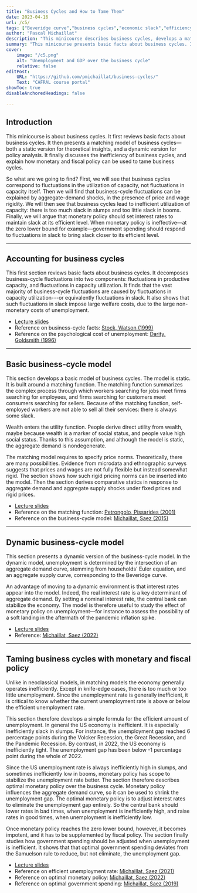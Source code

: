 ```yaml
---
title: "Business Cycles and How to Tame Them" 
date: 2023-04-16
url: /c5/
tags: ["Beveridge curve","business cycles","economic slack","efficiency","government spending","matching model","monetary policy","price rigidity","stabilization policy","sufficient statistics","unemployment gap"]
author: "Pascal Michaillat"
description: "This minicourse describes business cycles, develops a matching model to explain them, and discusses how monetary and fiscal policy can tame them."
summary: "This minicourse presents basic facts about business cycles. It then develops a matching model to explain these business-cycle facts. Finally, it explains how monetary policy and government spending should be designed to tame business cycles." 
cover:
    image: "/c5.png"
    alt: "Unemployment and GDP over the business cycle"
    relative: false
editPost:
    URL: "https://github.com/pmichaillat/business-cycles/"
    Text: "CAFRAL course portal"
showToc: true
disableAnchoredHeadings: false

---
```


## Introduction

This minicourse is about business cycles. It first reviews basic facts about business cycles. It then presents a matching model of business cycles—both a static version for theoretical insights, and a dynamic version for policy analysis. It finally discusses the inefficiency of business cycles, and explain how monetary and fiscal policy can be used to tame business cycles.

So what are we going to find? First, we will see that business cycles correspond to fluctuations in the utilization of capacity, not fluctuations in capacity itself. Then we will find that business-cycle fluctuations can be explained by aggregate-demand shocks, in the presence of price and wage rigidity. We will then see that business cycles lead to inefficient utilization of capacity: there is too much slack in slumps and too little slack in booms. Finally, we will argue that monetary policy should set interest rates to maintain slack at its efficient level. When monetary policy is ineffective—at the zero lower bound for example—government spending should respond to fluctuations in slack to bring slack closer to its efficient level.

---

## Accounting for business cycles

This first section reviews basic facts about business cycles. It decomposes business-cycle fluctuations into two components: fluctuations in productive capacity, and fluctuations in capacity utilization. It finds that the vast majority of business-cycle fluctuations are caused by fluctuations in capacity utilization---or equivalently fluctuations in slack. It also shows that such fluctuations in slack impose large welfare costs, due to the large non-monetary costs of unemployment.

- [Lecture slides](/z1.pdf)
- Reference on business-cycle facts: [Stock, Watson (1999)](https://doi.org/10.1016/S1574-0048(99)01004-6)
- Reference on the psychological cost of unemployment: [Darity, Goldsmith (1996)](https://doi.org/10.1257/jep.10.1.121)

---

## Basic business-cycle model

This section develops a basic model of business cycles. The model is static. It is built around a matching function. The matching function summarizes the complex process through which workers searching for jobs meet firms searching for employees, and firms searching for customers meet consumers searching for sellers. Because of the matching function, self-employed workers are not able to sell all their services: there is always some slack. 

Wealth enters the utility function. People derive direct utility from wealth, maybe because wealth is a marker of social status, and people value high social status. Thanks to this assumption, and although the model is static, the aggregate demand is nondegenerate.

The matching model requires to specify price norms. Theoretically, there are many possibilities. Evidence from microdata and ethnographic surveys suggests that prices and wages are not fully flexible but instead somewhat rigid. The section shows how such rigid pricing norms can be inserted into the model. Then the section derives comparative statics in response to aggregate demand and aggregate supply shocks under fixed prices and rigid prices. 

- [Lecture slides](/z2.pdf)
- Reference on the matching function: [Petrongolo, Pissarides (2001)](https://doi.org/10.1257/jel.39.2.390)
- Reference on the business-cycle model: [Michaillat, Saez (2015)](/3/)

---

## Dynamic business-cycle model

This section presents a dynamic version of the business-cycle model. In the dynamic model, unemployment is determined by the intersection of an aggregate demand curve, stemming from households' Euler equation, and an aggregate supply curve, corresponding to the Beveridge curve.

An advantage of moving to a dynamic environment is that interest rates appear into the model. Indeed, the real interest rate is a key determinant of aggregate demand. By setting a nominal interest rate, the central bank can stabilize the economy. The model is therefore useful to study the effect of monetary policy on unemployment—for instance to assess the possibility of a soft landing in the aftermath of the pandemic inflation spike.

- [Lecture slides](/z3.pdf)
- Reference: [Michaillat, Saez (2022)](/7/)

---

## Taming business cycles with monetary and fiscal policy

Unlike in neoclassical models, in matching models the economy generally operates inefficiently. Except in knife-edge cases, there is too much or too little unemployment. Since the unemployment rate is generally inefficient, it is critical to know whether the current unemployment rate is above or below the efficient unemployment rate.

This section therefore develops a simple formula for the efficient amount of unemployment. In general the US economy is inefficient. It is especially inefficiently slack in slumps.  For instance, the unemployment gap reached 6 percentage points during the Volcker Recession, the Great Recession, and the Pandemic Recession. By contrast, in 2022, the US economy is inefficiently tight. The unemployment gap has been below -1 percentage point during the whole of 2022.

Since the US unemployment rate is always inefficiently high in slumps, and sometimes inefficiently low in booms, monetary policy has scope to stabilize the unemployment rate better. The section therefore describes optimal monetary policy over the business cycle. Monetary policy influences the aggregate demand curve, so it can be used to shrink the unemployment gap. The optimal monetary policy is to adjust interest rates to eliminate the unemployment gap entirely. So the central bank should lower rates in bad times, when unemployment is inefficiently high, and raise rates in good times, when unemployment is inefficiently low.

Once monetary policy reaches the zero lower bound, however, it becomes impotent, and it has to be supplemented by fiscal policy. The section finally studies how government spending should be adjusted when unemployment is inefficient. It shows that that optimal government spending deviates from the Samuelson rule to reduce, but not eliminate, the unemployment gap.

- [Lecture slides](/z4.pdf)
- Reference on efficient unemployment rate: [Michaillat, Saez (2021)](/9/)
- Reference on optimal monetary policy: [Michaillat, Saez (2022)](/7/)
- Reference on optimal government spending: [Michaillat, Saez (2019)](/6/)